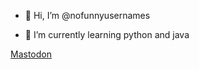 - 👋 Hi, I’m @nofunnyusernames

- 🌱 I’m currently learning python and java

<a rel="me" href="https://chaos.social/@milan">Mastodon</a>

<!---
nofunnyusernames/nofunnyusernames is a ✨ special ✨ repository because its `README.md` (this file) appears on your GitHub profile.
You can click the Preview link to take a look at your changes.
--->
